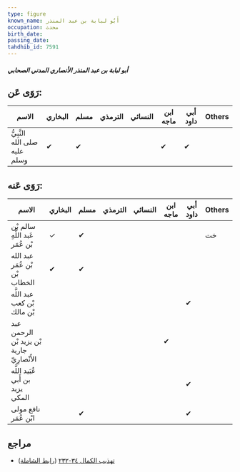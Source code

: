 ```yaml
---
type: figure
known_name: أَبُو لبابة بن عبد المنذر
occupation: محدث
birth_date:
passing_date:
tahdhib_id: 7591
---
```

##### أبو لبابة بن عبد المنذر الأنصاري المدني الصحابي

## رَوَى عَن:
| الاسم                         | البخاري | مسلم | الترمذي | النسائي | ابن ماجه | أبي داود | Others |
| ----------------------------- | ------- | ---- | ------- | ------- | -------- | -------- | ------ |
| النَّبِيُّ صلى الله عليه وسلم | ✔       | ✔    |         |         | ✔        | ✔        |        |
## رَوَى عَنه:
| الاسم                                      | البخاري | مسلم | الترمذي | النسائي | ابن ماجه | أبي داود | Others |
| ------------------------------------------ | ------- | ---- | ------- | ------- | -------- | -------- | ------ |
| سالم بْن عَبد اللَّهِ بْن عُمَر            | ✓       | ✔    |         |         |          |          | خت     |
| عبد الله بْن عُمَر بْن الخطاب              | ✔       | ✔    |         |         |          |          |        |
| عبد اللَّه بْن كعب بْن مالك                |         |      |         |         |          | ✔        |        |
| عبد الرحمن بْن يزيد بْن جارية الأَنْصارِيّ |         |      |         |         | ✔        |          |        |
| عُبَيد اللَّه بن أَبي يزيد المكي           |         |      |         |         |          | ✔        |        |
| نافع مولى ابْن عُمَر                       |         | ✔    |         |         |          | ✔        |        |
## مراجع
- [تهذيب الكمال ٣٤-٢٣٢](obsidian://open?vault=Tahdhib-al-Kamal&file=Figures/٧٥٩١-أبو%20لبابة%20بن%20عبد%20المنذر%20الأنصاري%20المدني%20الصحابي) ([رابط الشاملة](https://shamela.ws/book/3722/18349))